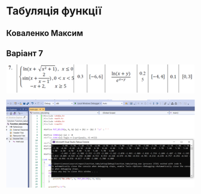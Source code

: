 #  Табуляція функції


## Коваленко Максим


## Варіант 7

![task](shots/Task.png)


![result](shots/Final.png)


